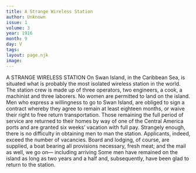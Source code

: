 ```yaml
---
title: A Strange Wireless Station
author: Unknown
issue: 1
volume: 3
year: 1916
month: 9
day: V
tags:
layout: page.njk
image:
---
```

A STRANGE WIRELESS STATION       On Swan Island, in the Caribbean Sea, is situated what is probably the most isolated wireless station in the world. The station crew is made up of three operators, two engineers, a cook, a machinist and three laborers. No women are permitted to land on the island. Men who express a willingness to go to Swan Island, are obliged to sign a contract whereby they agree to remain at least eighteen months, or waive their right to free return transportation. Those remaining the full period of service are returned to their homes by way of one of the Central America ports and are granted six weeks’ vacation with full pay.       Strangely enough, there is no difficulty in obtaining men to man the station. Applicants, indeed, exceed the number of vacancies. Board and lodging, of course, are supplied, a boat bearing all provisions necessary, fresh meat; and the mail as well, we go on— including arriving Some men have remained on the island as long as two years and a half and, subsequently, have been glad to return to the station.


